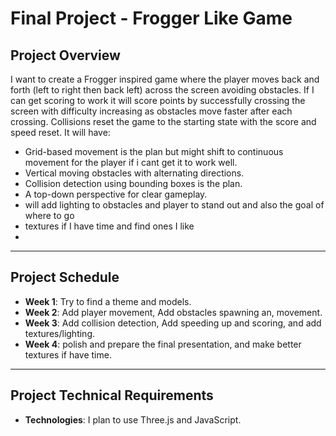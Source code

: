 # **Final Project - Frogger Like Game**

## **Project Overview**

I want to create a Frogger inspired game where the player moves back and forth (left to right then back left) across the screen avoiding obstacles. If I can get scoring to work it will score points by successfully crossing the screen with difficulty increasing as obstacles move faster after each crossing. Collisions reset the game to the starting state with the score and speed reset. 
It will have:
- Grid-based movement is the plan but might shift to continuous movement for the player if i cant get it to work well.
- Vertical moving obstacles with alternating directions.
- Collision detection using bounding boxes is the plan.
- A top-down perspective for clear gameplay.
- will add lighting to obstacles and player to stand out and also the goal of where to go
- textures if I have time and find ones I like
- 
---

## **Project Schedule**

- **Week 1**: Try to find a theme and models.  
- **Week 2**: Add player movement, Add obstacles spawning an, movement.  
- **Week 3**: Add collision detection, Add speeding up and scoring, and add textures/lighting.  
- **Week 4**: polish and prepare the final presentation, and make better textures if have time.

---

## **Project Technical Requirements**

- **Technologies**: I plan to use Three.js and JavaScript.

